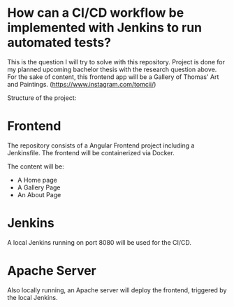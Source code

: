# How can a CI/CD workflow be implemented with Jenkins to run automated tests?
This is the question I will try to solve with this repository. Project is done for my planned upcoming bachelor thesis with the research question above.
For the sake of content, this frontend app will be a Gallery of Thomas' Art and Paintings. (https://www.instagram.com/tomcii/)

Structure of the project:

# Frontend
The repository consists of a Angular Frontend project including a Jenkinsfile. The frontend will be containerized via Docker.

The content will be:
- A Home page
- A Gallery Page
- An About Page

# Jenkins
A local Jenkins running on port 8080 will be used for the CI/CD.

# Apache Server
Also locally running, an Apache server will deploy the frontend, triggered by the local Jenkins.
